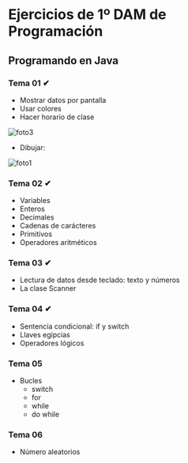 # Ejercicios de 1º DAM de Programación
## Programando en Java

### Tema 01 ✔
* Mostrar datos por pantalla
* Usar colores
* Hacer horario de clase

![foto3](https://user-images.githubusercontent.com/74043250/139556945-c5224945-a57b-4da8-90c9-2f3f5427c7b3.png)

* Dibujar:

![foto1](https://user-images.githubusercontent.com/74043250/139556816-8cdf7f78-3814-4932-9c41-92bb756f4269.png)

### Tema 02 ✔
* Variables
* Enteros
* Decimales
* Cadenas de carácteres
* Primitivos
* Operadores aritméticos

### Tema 03 ✔
* Lectura de datos desde teclado: texto y números
* La clase Scanner

### Tema 04 ✔
* Sentencia condicional: if y switch
* Llaves egipcias
* Operadores lógicos

### Tema 05
* Bucles
  * switch
  * for
  * while
  * do while

### Tema 06
* Número aleatorios

